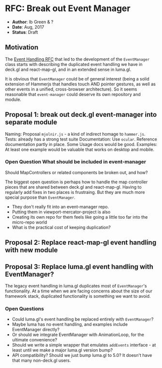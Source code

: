 # RFC: Break out Event Manager

* **Author**: Ib Green & ?
* **Date**: Aug, 2017
* **Status**: Draft


## Motivation

The [Event Handling RFC]() that led to the development of the `EventManager` class starts with describing the duplicated event handling we have in deck.gl and react-map-gl, and in an extended sense in luma.gl.

It is obvious that `EventManager` could be of general interest (being a solid extension of Hammerjs that handles touch AND pointer gestures, as well as other events in a unified, cross-browser architecture). So it seems reasonable that `event-manager` could deserve its own repository and module.


## Proposal 1: break out deck.gl event-manager into separate module

Naming: Proposal `mjolnir.js` - a kind of indirect homage to `hammer.js`.
Tests: already has a strong test suite
Documentation: Use `ocular`. Reference documentation partly in place. Some Usage docs would be good.
Examples: At least one example would be valuable that works on desktop and mobile.


### Open Question What should be included in event-manager

Should MapControllers or related components be broken out, and how?

The biggest open question is perhaps how to handle the map controller pieces that are shared between deck.gl and react-map-gl. Having to regularly add fixes in two places is frustraing. But they are much more special purpose than `EventManager`.

- They don't really fit into an event-manager repo.
- Putting them in viewport-mercator-project is also
- Creating its own repo for them feels like going a little too far into the micro-repo world
- What is the practical cost of keeping duplication?


## Proposal 2: Replace react-map-gl event handling with new module



## Proposal 3: Replace luma.gl event handling with EventManager?

The legacy event handling in luma.gl duplicates most of `EventManager`'s functionality. At a time when we are facing concerns about the size of our framework stack, duplicated functionality is something we want to avoid.

### Open Questions
* Could luma.gl's event handling be replaced entirely with `EventManager`?
* Maybe luma has no event handling, and examples include EventManager directly?
* Or should we integrate EventManager with AnimationLoop, for the ultimate convenience?
* Should we write a simple wrapper that emulates `addEvents` interface - at least until we make a major luma.gl version bump?
* API compatibility? Should we just bump luma.gl to 5.0? It doesn't have that many non-deck.gl users.

